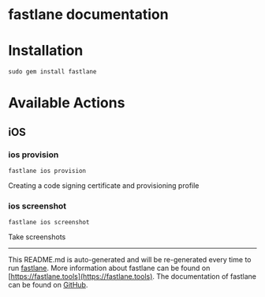 fastlane documentation
================
# Installation
```
sudo gem install fastlane
```
# Available Actions
## iOS
### ios provision
```
fastlane ios provision
```
Creating a code signing certificate and provisioning profile
### ios screenshot
```
fastlane ios screenshot
```
Take screenshots

----

This README.md is auto-generated and will be re-generated every time to run [fastlane](https://fastlane.tools).
More information about fastlane can be found on [https://fastlane.tools](https://fastlane.tools).
The documentation of fastlane can be found on [GitHub](https://github.com/fastlane/fastlane/tree/master/fastlane).
